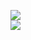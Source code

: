 [![](https://img.shields.io/badge/Made%20With-Github%20Spray-lightgrey.svg?style=for-the-badge&logo=github)](https://github.com/Annihil/github-spray#3620)  
[![](https://i.imgur.com/2DrTn0Z.gif)](https://github.com/Annihil/github-spray)